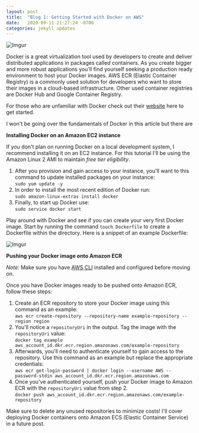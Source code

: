 ```yaml
---
layout: post
title:  "Blog 1: Getting Started with Docker on AWS"
date:   2020-09-11 21:27:24 -0700
categories: jekyll updates
---
```


![Imgur](https://i.imgur.com/2QlfQeR.jpg)

Docker is a great virtualization tool used by developers to create and deliver distributed applications in packages called containers. As you create bigger and more robust applications you'll find yourself seeking a production ready environment to host your Docker images. AWS ECR (Elastic Container Registry) is a commonly used solution for developers who want to store their images in a cloud-based infrastructure. Other used container registries are Docker Hub and Google Container Registry. 

For those who are unfamiliar with Docker check out their [website][d-o] here to get started.

I won't be going over the fundamentals of Docker in this article but there are

**Installing Docker on an Amazon EC2 instance**

If you don't plan on running Docker on a local development system, I recommend installing it on an EC2 instance. For this tutorial I'll be using the Amazon Linux 2 AMI to maintain *free tier eligibility*.

1. After you provision and gain access to your instance, you'll want to this command to update installed packages on your instance:<br>
`sudo yum update -y`<br>
2. In order to install the most recent edition of Docker run:<br>
`sudo amazon-linux-extras install docker`<br>
3. Finally, to start up Docker use:<br>
`sudo service docker start`<br>

Play around with Docker and see if you can create your very first Docker image. Start by running the command `touch Dockerfile` to create a Dockerfile within the directory. Here is a snippet of an example Dockerfile:

![Imgur](https://i.imgur.com/UddTAmK.png)

**Pushing your Docker image onto Amazon ECR**

*Note:* Make sure you have [AWS CLI][i-o] installed and configured before moving on. 

Once you have Docker images ready to be pushed onto Amazon ECR, follow these steps:

1. Create an ECR repository to store your Docker image using this command as an example:<br>
`aws ecr create-repository --repository-name example-repository --region region`<br>
2. You'll notice a `repositoryUri` in the output. Tag the image with the `repositoryUri` value:<br>
`docker tag example aws_account_id.dkr.ecr.region.amazonaws.com/example-repository`<br>
3. Afterwards, you'll need to authenticate yourself to gain access to the repository. Use this command as an example but replace the appropriate credentials:<br>
`aws ecr get-login-password | docker login --username AWS --password-stdin aws_account_id.dkr.ecr.region.amazonaws.com`<br>
4. Once you've authenticated yourself, push your Docker image to Amazon ECR with the `repositoryUri` value from step 2. <br>
`docker push aws_account_id.dkr.ecr.region.amazonaws.com/example-repository`

Make sure to delete any unused repositories to minimize costs! I'll cover deploying Docker containers onto Amazon ECS (Elastic Container Service) in a future post. 

[d-o]: https://www.docker.com/
[i-o]:https://docs.aws.amazon.com/cli/latest/userguide/cli-chap-install.html

